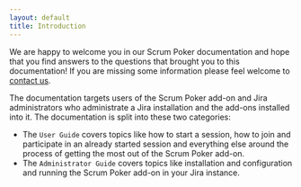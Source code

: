 ```yaml
---
layout: default
title: Introduction
---
```


We are happy to welcome you in our Scrum Poker documentation and hope that you find answers to the questions that brought you to this documentation!
If you are missing some information please feel welcome to <a href="">contact us</a>.

The documentation targets users of the Scrum Poker add-on and Jira administrators who administrate a Jira installation and the add-ons installed into it.
The documentation is split into these two categories:

* The `User Guide` covers topics like how to start a session, how to join and participate in an already started session and everything else around the process of getting the most out of the Scrum Poker add-on.
* The `Administrator Guide` covers topics like installation and configuration and running the Scrum Poker add-on in your Jira instance.
